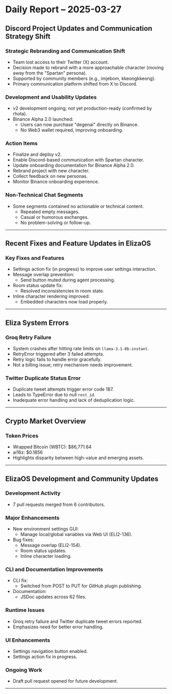 # Daily Report – 2025-03-27

## Discord Project Updates and Communication Strategy Shift

### Strategic Rebranding and Communication Shift

- Team lost access to their Twitter (X) account.
- Decision made to rebrand with a more approachable character (moving away from the "Spartan" persona).
- Supported by community members (e.g., imjebom, kkeongkkeong).
- Primary communication platform shifted from X to Discord.

### Development and Usability Updates

- v2 development ongoing; not yet production-ready (confirmed by rhota).
- Binance Alpha 2.0 launched:
  - Users can now purchase "degenai" directly on Binance.
  - No Web3 wallet required, improving onboarding.

### Action Items

- Finalize and deploy v2.
- Enable Discord-based communication with Spartan character.
- Update onboarding documentation for Binance Alpha 2.0.
- Rebrand project with new character.
- Collect feedback on new personas.
- Monitor Binance onboarding experience.

### Non-Technical Chat Segments

- Some segments contained no actionable or technical content.
  - Repeated empty messages.
  - Casual or humorous exchanges.
  - No problem-solving or follow-up.

---

## Recent Fixes and Feature Updates in ElizaOS

### Key Fixes and Features

- Settings action fix (in progress) to improve user settings interaction.
- Message overlap prevention:
  - Send button muted during agent processing.
- Room status update fix:
  - Resolved inconsistencies in room state.
- Inline character rendering improved:
  - Embedded characters now load properly.

---

## Eliza System Errors

### Groq Retry Failure

- System crashes after hitting rate limits on `llama-3.1-8b-instant`.
- RetryError triggered after 3 failed attempts.
- Retry logic fails to handle error gracefully.
- Not a billing issue; retry mechanism needs improvement.

### Twitter Duplicate Status Error

- Duplicate tweet attempts trigger error code 187.
- Leads to TypeError due to null `rest_id`.
- Inadequate error handling and lack of deduplication logic.

---

## Crypto Market Overview

### Token Prices

- Wrapped Bitcoin (WBTC): $86,771.64
- ai16z: $0.1856
- Highlights disparity between high-value and emerging assets.

---

## ElizaOS Development and Community Updates

### Development Activity

- 7 pull requests merged from 6 contributors.

### Major Enhancements

- New environment settings GUI:
  - Manage local/global variables via Web UI (ELI2-136).
- Bug fixes:
  - Message overlap (ELI2-154).
  - Room status updates.
  - Inline character loading.

### CLI and Documentation Improvements

- CLI fix:
  - Switched from POST to PUT for GitHub plugin publishing.
- Documentation:
  - JSDoc updates across 62 files.

### Runtime Issues

- Groq retry failure and Twitter duplicate tweet errors reported.
- Emphasizes need for better error handling.

### UI Enhancements

- Settings navigation button enabled.
- Settings action fix in progress.

### Ongoing Work

- Draft pull request opened for future development.

---

